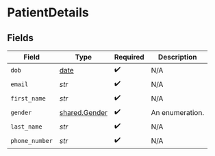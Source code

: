 # PatientDetails


## Fields

| Field                                                                | Type                                                                 | Required                                                             | Description                                                          |
| -------------------------------------------------------------------- | -------------------------------------------------------------------- | -------------------------------------------------------------------- | -------------------------------------------------------------------- |
| `dob`                                                                | [date](https://docs.python.org/3/library/datetime.html#date-objects) | :heavy_check_mark:                                                   | N/A                                                                  |
| `email`                                                              | *str*                                                                | :heavy_check_mark:                                                   | N/A                                                                  |
| `first_name`                                                         | *str*                                                                | :heavy_check_mark:                                                   | N/A                                                                  |
| `gender`                                                             | [shared.Gender](../../models/shared/gender.md)                       | :heavy_check_mark:                                                   | An enumeration.                                                      |
| `last_name`                                                          | *str*                                                                | :heavy_check_mark:                                                   | N/A                                                                  |
| `phone_number`                                                       | *str*                                                                | :heavy_check_mark:                                                   | N/A                                                                  |